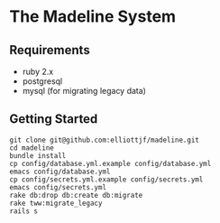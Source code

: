 # The Madeline System

## Requirements
* ruby 2.x
* postgresql
* mysql (for migrating legacy data)

## Getting Started
    git clone git@github.com:elliottjf/madeline.git
    cd madeline
    bundle install
    cp config/database.yml.example config/database.yml
    emacs config/database.yml
    cp config/secrets.yml.example config/secrets.yml
    emacs config/secrets.yml
    rake db:drop db:create db:migrate
    rake tww:migrate_legacy
    rails s
